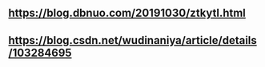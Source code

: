 ## https://blog.dbnuo.com/20191030/ztkytl.html
## https://blog.csdn.net/wudinaniya/article/details/103284695

```json

```
